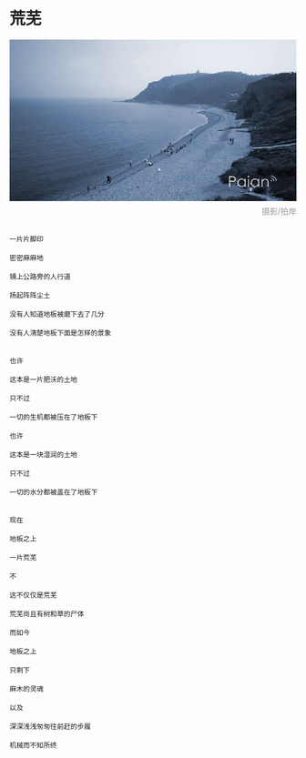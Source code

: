 # 荒芜

![大海](images/dahai.jpg)
<div style="margin-top:-10px;color:#999;text-align:right;">摄影/拍岸</div>

```

一片片脚印

密密麻麻地

铺上公路旁的人行道

扬起阵阵尘土

没有人知道地板被磨下去了几分

没有人清楚地板下面是怎样的景象


也许

这本是一片肥沃的土地

只不过

一切的生机都被压在了地板下

也许

这本是一块湿润的土地

只不过

一切的水分都被盖在了地板下


现在

地板之上

一片荒芜

不

这不仅仅是荒芜

荒芜尚且有树和草的尸体

而如今

地板之上

只剩下

麻木的灵魂

以及

深深浅浅匆匆往前赶的步履

机械而不知所终

```